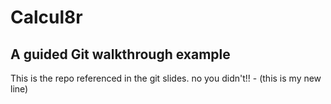 # Calcul8r

## A guided Git walkthrough example

This is the repo referenced in the git slides.
no you didn't!! - (this is my new line)
